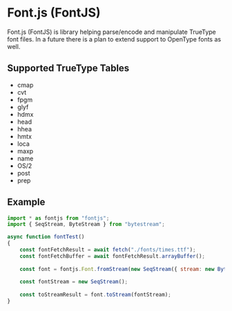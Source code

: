 # Font.js (FontJS)

Font.js (FontJS) is library helping parse/encode and manipulate TrueType font files. In a future there is a plan to extend support to OpenType fonts as well.

## Supported TrueType Tables

* cmap
* cvt
* fpgm
* glyf
* hdmx
* head
* hhea
* hmtx
* loca
* maxp
* name
* OS/2
* post
* prep

## Example
```javascript
import * as fontjs from "fontjs";
import { SeqStream, ByteStream } from "bytestream";

async function fontTest()
{
	const fontFetchResult = await fetch("./fonts/times.ttf");
	const fontFetchBuffer = await fontFetchResult.arrayBuffer();
	
	const font = fontjs.Font.fromStream(new SeqStream({ stream: new ByteStream({ buffer: fontFetchBuffer }) }));
	
	const fontStream = new SeqStream();
	
	const toStreamResult = font.toStream(fontStream);
}
```